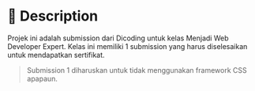 # 📃 Description

Projek ini adalah submission dari Dicoding untuk kelas Menjadi Web Developer Expert. Kelas ini memiliki 1 submission yang harus diselesaikan untuk mendapatkan sertifikat.

> Submission 1 diharuskan untuk tidak menggunakan framework CSS apapaun.
